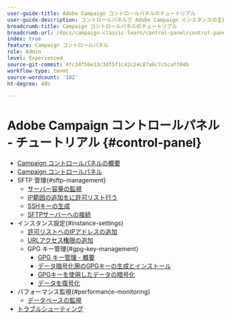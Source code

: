 ```yaml
---
user-guide-title: Adobe Campaign コントロールパネルのチュートリアル
user-guide-description: コントロールパネルで Adobe Campaign インスタンスの主要なアセットを監視したり、管理タスクを実行したりする方法を説明します。
breadcrumb-title: Campaign コントロールパネルのチュートリアル
breadcrumb-url: /docs/campaign-classic-learn/control-panel/control-panel-overview.html
index: true
feature: Campaign コントロールパネル
role: Admin
level: Experienced
source-git-commit: 4fc34f56e13c3df5f1c42c24c87a6c7c5caff04b
workflow-type: tm+mt
source-wordcount: '102'
ht-degree: 48%

---
```



# Adobe Campaign コントロールパネル - チュートリアル {#control-panel}

+ [Campaign コントロールパネルの概要](/help/control-panel-tutorials/control-panel-overview.md)
+ [Campaign コントロールパネル](/help/control-panel-tutorials/get-started.md)
+ SFTP 管理{#sftp-management}
   + [サーバー容量の監視](/help/control-panel-tutorials/sftp-management/monitor-server-capacity.md)
   + [IP範囲の追加をに許可リスト行う](/help/control-panel-tutorials/sftp-management/add-ip-range-to-allowlist.md)
   + [SSHキーの生成](/help/control-panel-tutorials/sftp-management/generate-ssh-key.md)
   + [SFTPサーバーへの接続](/help/control-panel-tutorials/sftp-management/connect-to-sftp-server.md)
+ インスタンス設定{#instance-settings}
   + [許可リストへのIPアドレスの追加](/help/control-panel-tutorials/instance-settings/ip-allow-listing.md)
   + [URLアクセス権限の追加](/help/control-panel-tutorials/instance-settings/add-url-permissions.md)
   + GPG キー管理{#gpg-key-management}
      + [GPG キー管理 - 概要](/help/control-panel-tutorials/instance-settings/gpg-key-management/gpg-key-management-overview.md)
      + [データ暗号化用のGPGキーの生成とインストール](/help/control-panel-tutorials/instance-settings/gpg-key-management/generate-and-install-gpg-keys-for-data-encryption.md)
      + [GPGキーを使用したデータの暗号化](/help/control-panel-tutorials/instance-settings/gpg-key-management/use-a-gpg-key-to-encrypt-data.md)
      + [データを復号化](/help/control-panel-tutorials/instance-settings/gpg-key-management/decrypt-data.md)
+ パフォーマンス監視{#performance-monitoring}
   + [データベースの監視](/help/control-panel-tutorials/performance-monitoring/monitor-databases.md)
+ [トラブルシューティング](/help/control-panel-tutorials/troubleshooting.md)